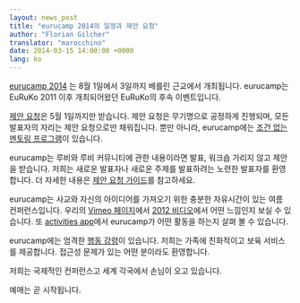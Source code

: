 ```yaml
---
layout: news_post
title: "eurucamp 2014의 일정과 제안 요청"
author: "Florian Gilcher"
translator: "marocchino"
date: 2014-03-15 14:00:00 +0000
lang: ko
---
```


[eurucamp 2014][1] 는 8월 1일에서 3일까지 베를린 근교에서 개최됩니다.
eurucamp는 EuRuKo 2011 이후 개최되어왔던 EuRuKo의 후속 이벤트입니다.

[제안 요청][2]은 5월 1일까지만 받습니다.
제안 요청은 무기명으로 공정하게 진행되며, 모든 발표자의 자리는 제안
요청으로만 채워집니다. 뿐만 아니라, eurucamp에는 [조건 없는 멘토링
프로그램][3]이 있습니다.

eurucamp는 루비와 루비 커뮤니티에 관한 내용이라면 발표, 워크숍 가리지 않고
제안을 받습니다. 저희는 새로운 발표자나 새로운 주제를 발표하려는 노련한
발표자를 환영합니다.
더 자세한 내용은 [제안 요청 가이드][4]를 참고하세요.

eurucamp는 사교와 자신의 아이디어를 가져오기 위한 충분한 자유시간이 있는
여름 컨퍼런스입니다. 우리의 [Vimeo 페이지][6]에서 [2012 비디오][5]에서
어떤 느낌인지 보실 수 있습니다. 또 [activities app][7]에서 eurucamp가
어떤 활동을 하는지 살펴 볼 수 있습니다.

eurucamp에는 엄격한 [행동 강령][8]이 있습니다. 저희는 가족에 친화적이고
보육 서비스를 제공합니다. 접근성 문제가 있는 어떤 분이라도 환영합니다.

저희는 국제적인 컨퍼런스고 세계 각국에서 손님이 오고 있습니다.

예매는 곧 시작됩니다.

[1]: http://2014.eurucamp.org
[2]: http://cfp.eurucamp.org
[3]: http://cfp.eurucamp.org/mentorship
[4]: http://cfp.eurucamp.org/guide
[5]: https://vimeo.com/51200145
[6]: https://vimeo.com/eurucamp
[7]: http://activities.eurucamp.org
[8]: http://cfp.eurucamp.org/coc
